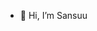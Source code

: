 - 👋 Hi, I’m Sansuu
<!---
sowhatsansuu/sowhatsansuu is a ✨ special ✨ repository because its `README.md` (this file) appears on your GitHub profile.
You can click the Preview link to take a look at your changes.
--->
